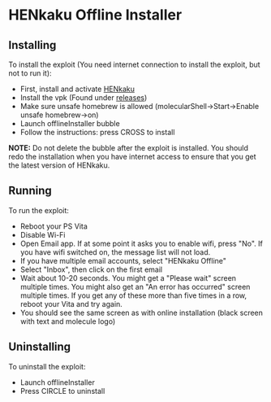 # HENkaku Offline Installer

## Installing

To install the exploit (You need internet connection to install the exploit, but not to run it):

* First, install and activate [HENkaku][henkaku]
* Install the vpk (Found under [releases][releases])
* Make sure unsafe homebrew is allowed (molecularShell->Start->Enable unsafe homebrew->on)
* Launch offlineInstaller bubble
* Follow the instructions: press CROSS to install


**NOTE:** Do not delete the bubble after the exploit is installed. You should redo the installation when you have internet access to ensure that you get the latest version of HENkaku.

## Running

To run the exploit:

* Reboot your PS Vita
* Disable Wi-Fi
* Open Email app. If at some point it asks you to enable wifi, press "No". If you have wifi switched on, the message list will not load.
* If you have multiple email accounts, select "HENkaku Offline"
* Select "Inbox", then click on the first email
* Wait about 10-20 seconds. You might get a "Please wait" screen multiple times. You might also get an "An error has occurred" screen multiple times. If you get any of these more than five times in a row, reboot your Vita and try again.
* You should see the same screen as with online installation (black screen with text and molecule logo)

## Uninstalling

To uninstall the exploit:

* Launch offlineInstaller
* Press CIRCLE to uninstall

[henkaku]:https://henkaku.xyz/
[releases]:https://github.com/henkaku/offline-installer/releases
